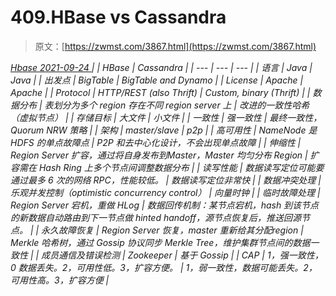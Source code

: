 <!--yml
category: 未分类
date: 0001-01-01 00:00:00
-->

# 409.HBase vs Cassandra

> 原文：[https://zwmst.com/3867.html](https://zwmst.com/3867.html)

   [ *Hbase* ](https://zwmst.com/hbase)*[ <time datetime="2021-09-24T11:35:21+08:00"> 2021-09-24 </time> ](https://zwmst.com/3867.html)  |  | HBase | Cassandra |
| --- | --- | --- |
| 语言 | Java | Java |
| 出发点 | BigTable | BigTable and Dynamo |
| License | Apache | Apache |
| Protocol | HTTP/REST (also Thrift) | Custom, binary (Thrift) |
| 数据分布 | 表划分为多个 region 存在不同 region server 上 | 改进的一致性哈希（虚拟节点） |
| 存储目标 | 大文件 | 小文件 |
| 一致性 | 强一致性 | 最终一致性，Quorum NRW 策略 |
| 架构 | master/slave | p2p |
| 高可用性 | NameNode 是 HDFS 的单点故障点 | P2P 和去中心化设计，不会出现单点故障 |
| 伸缩性 | Region Server 扩容，通过将自身发布到Master，Master 均匀分布 Region | 扩容需在 Hash Ring 上多个节点间调整数据分布 |
| 读写性能 | 数据读写定位可能要通过最多 6 次的网络 RPC，性能较低。 | 数据读写定位非常快 |
| 数据冲突处理 | 乐观并发控制（optimistic concurrency control） | 向量时钟 |
| 临时故障处理 | Region Server 宕机，重做 HLog | 数据回传机制：某节点宕机，hash 到该节点的新数据自动路由到下一节点做 hinted handoff，源节点恢复后，推送回源节点。 |
| 永久故障恢复 | Region Server 恢复，master 重新给其分配region | Merkle 哈希树，通过 Gossip 协议同步 Merkle Tree，维护集群节点间的数据一致性 |
| 成员通信及错误检测 | Zookeeper | 基于 Gossip |
| CAP | 1，强一致性，0 数据丢失。2，可用性低。3，扩容方便。 | 1，弱一致性，数据可能丢失。2，可用性高。3，扩容方便 |*